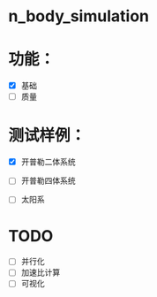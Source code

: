 # n_body_simulation

# 功能：
- [x] 基础
- [ ] 质量

# 测试样例：

- [x] 开普勒二体系统
- [ ] 开普勒四体系统
- [ ] 太阳系


# TODO
- [ ] 并行化
- [ ] 加速比计算
- [ ] 可视化